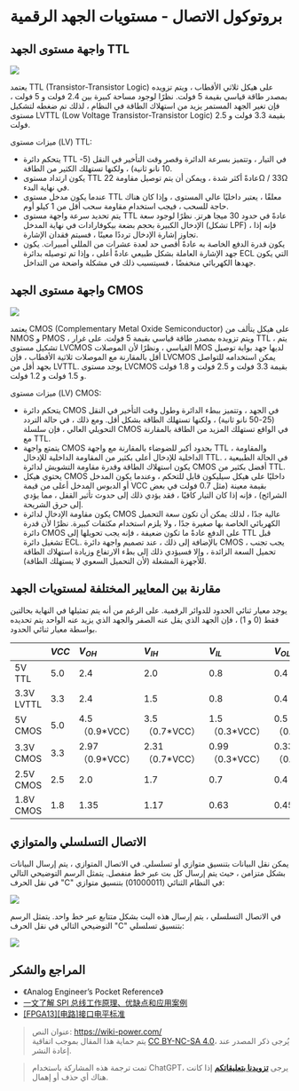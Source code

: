 # بروتوكول الاتصال - مستويات الجهد الرقمية

## واجهة مستوى الجهد TTL

![](https://img.wiki-power.com/d/wiki-media/img/20220505152445.png)

يعتمد TTL (Transistor-Transistor Logic) على هيكل ثلاثي الأقطاب ، ويتم تزويده بمصدر طاقة قياسي بقيمة 5 فولت. نظرًا لوجود مساحة كبيرة بين 2.4 فولت و 5 فولت ، فإن تغير الجهد المستمر يزيد من استهلاك الطاقة في النظام ، لذلك تم ضغطه لتشكيل مستوى LVTTL (Low Voltage Transistor-Transistor Logic) بقيمة 3.3 فولت و 2.5 فولت.

ميزات مستوى (LV) TTL:

- يتحكم دائرة TTL في التيار ، وتتميز بسرعة الدائرة وقصر وقت التأخير في النقل (5-10 نانو ثانية) ، ولكنها تستهلك الكثير من الطاقة.
- يكون ارتداد مستوى TTL عادةً أكثر شدة ، ويمكن أن يتم توصيل مقاومة 22Ω / 33Ω في نهاية البدء.
- عندما يكون مدخل مستوى TTL معلقًا ، يعتبر داخليًا عالي المستوى ، وإذا كان هناك حاجة للسحب ، فيجب استخدام مقاومة سحب أقل من 1 كيلو أوم.
- يتم تحديد سرعة واجهة مستوى TTL عادةً في حدود 30 ميجا هرتز. نظرًا لوجود سعة الإدخال الكبيرة بحجم بضعة بيكوفارادات في نهاية المدخل (تشكل LPF) ، فإنه إذا تجاوز إشارة الإدخال ترددًا معينًا ، فسيتم فقدان الإشارة.
- يكون قدرة الدفع الخاصة به عادةً أقصى حد لعدة عشرات من المللي أمبيرات. يكون جهد الإشارة العاملة بشكل طبيعي عادةً أعلى ، وإذا تم توصيله بدائرة ECL التي يكون جهدها الكهربائي منخفضًا ، فسيتسبب ذلك في مشكلة واضحة من التداخل.

## واجهة مستوى الجهد CMOS

![](https://img.wiki-power.com/d/wiki-media/img/20220505154222.png)

يعتمد CMOS (Complementary Metal Oxide Semiconductor) على هيكل يتألف من NMOS و PMOS ، ويتم تزويده بمصدر طاقة قياسي بقيمة 5 فولت. على غرار TTL ، يتم تشكيل مستوى LVCMOS القياسي ، ونظرًا لأن الموصلات MOS لديها جهد بوابة توصيل أقل بالمقارنة مع الموصلات ثلاثية الأقطاب ، فإن LVCMOS يمكن استخدامه للتواصل بجهد أقل من LVTTL. يوجد مستوى LVCMOS بقيمة 3.3 فولت و 2.5 فولت و 1.8 فولت و 1.5 فولت و 1.2 فولت.

ميزات مستوى (LV) CMOS:

- يتحكم دائرة CMOS في الجهد ، وتتميز ببطء الدائرة وطول وقت التأخير في النقل (25-50 نانو ثانية) ، ولكنها تستهلك الطاقة بشكل أقل. ومع ذلك ، في حالة التردد التحويلي العالي ، فإن سلسلة CMOS في الواقع تستهلك المزيد من الطاقة بالمقارنة مع TTL.
- يتمتع واجهة CMOS بحدود أكبر للضوضاء بالمقارنة مع واجهة TTL ، والمقاومة الداخلية للإدخال أعلى بكثير من المقاومة الداخلية للإدخال TTL. في الحالة الطبيعية ، يكون استهلاك الطاقة وقدرة مقاومة التشويش لدائرة CMOS أفضل بكثير من TTL.
- يحتوي هيكل CMOS داخليًا على هيكل سيليكون قابل للتحكم ، وعندما يكون المدخل أو الدبوس المدخل أعلى من قيمة VCC بقيمة معينة (مثل 0.7 فولت في بعض الشرائح) ، فإنه إذا كان التيار كافيًا ، فقد يؤدي ذلك إلى حدوث تأثير القفل ، مما يؤدي إلى حرق الشريحة.
- يكون مقاومة الإدخال لدائرة CMOS عالية جدًا ، لذلك يمكن أن تكون سعة التحميل الكهربائي الخاصة بها صغيرة جدًا ، ولا يلزم استخدام مكثفات كبيرة. نظرًا لأن قدرة دائرة CMOS على الدفع عادةً ما تكون ضعيفة ، فإنه يجب تحويلها إلى TTL قبل تشغيل دائرة ECL. بالإضافة إلى ذلك ، عند تصميم واجهة دائرة CMOS ، يجب تجنب تحميل السعة الزائدة ، وإلا فسيؤدي ذلك إلى بطء الارتفاع وزيادة استهلاك الطاقة للأجهزة المشغلة (لأن التحميل السعوي لا يستهلك الطاقة).

## مقارنة بين المعايير المختلفة لمستويات الجهد

يوجد معيار ثنائي الحدود للدوائر الرقمية. على الرغم من أنه يتم تمثيلها في النهاية بحالتين فقط (0 و 1) ، فإن الجهد الذي يقل عنه الصفر والجهد الذي يزيد عنه الواحد يتم تحديده بواسطة معيار ثنائي الحدود.



|            | $VCC$ | $V_{OH}$         | $V_{IH}$         | $V_{IL}$         | $V_{OL}$         | $GND$ |
| :--------- | :---- | :--------------- | :--------------- | :--------------- | :--------------- | :---- |
| 5V TTL     | 5.0   | 2.4              | 2.0              | 0.8              | 0.4              | 0.0   |
| 3.3V LVTTL | 3.3   | 2.4              | 1.5              | 0.8              | 0.4              | 0.0   |
| 5V CMOS    | 5.0   | 4.5（0.9\*VCC）  | 3.5（0.7\*VCC）  | 1.5（0.3\*VCC）  | 0.5（0.1\*VCC）  | 0.0   |
| 3.3V CMOS  | 3.3   | 2.97（0.9\*VCC） | 2.31（0.7\*VCC） | 0.99（0.3\*VCC） | 0.33（0.1\*VCC） | 0.0   |
| 2.5V CMOS  | 2.5   | 2.0              | 1.7              | 0.7              | 0.4              | 0.0   |
| 1.8V CMOS  | 1.8   | 1.35             | 1.17             | 0.63             | 0.45             | 0.0   |

## الاتصال التسلسلي والمتوازي

يمكن نقل البيانات بتنسيق متوازي أو تسلسلي. في الاتصال المتوازي ، يتم إرسال البيانات بشكل متزامن ، حيث يتم إرسال كل بت عبر خط منفصل. يتمثل الرسم التوضيحي التالي في نقل الحرف "C" في النظام الثنائي (01000011) بتنسيق متوازي:

![](https://img.wiki-power.com/d/wiki-media/img/20211109095630.png)

في الاتصال التسلسلي ، يتم إرسال هذه البت بشكل متتابع عبر خط واحد. يتمثل الرسم التوضيحي التالي في نقل الحرف "C" بتنسيق تسلسلي:

![](https://img.wiki-power.com/d/wiki-media/img/20211109095718.png)

## المراجع والشكر

- 《Analog Engineer’s Pocket Reference》
- [一文了解 SPI 总线工作原理、优缺点和应用案例](http://news.eeworld.com.cn/qrs/ic470019.html)
- [[FPGA13][电路]接口电平标准](https://zhenhuizhang.tk/post/fpga13jie-kou-dian-ping-biao-zhun/)

> عنوان النص: <https://wiki-power.com/>  
> يتم حماية هذا المقال بموجب اتفاقية [CC BY-NC-SA 4.0](https://creativecommons.org/licenses/by/4.0/deed.zh)، يُرجى ذكر المصدر عند إعادة النشر.

> تمت ترجمة هذه المشاركة باستخدام ChatGPT، يرجى [**تزويدنا بتعليقاتكم**](https://github.com/linyuxuanlin/Wiki_MkDocs/issues/new) إذا كانت هناك أي حذف أو إهمال.